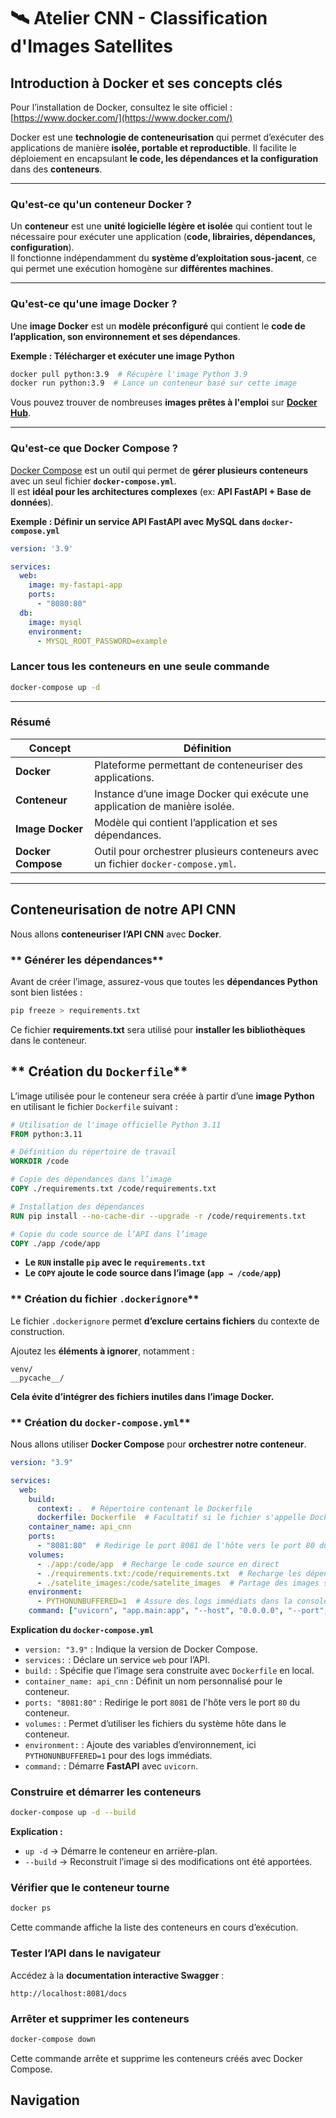 # 🛰️ **Atelier CNN - Classification d'Images Satellites**  
## **Introduction à Docker et ses concepts clés**  

Pour l’installation de Docker, consultez le site officiel : [https://www.docker.com/](https://www.docker.com/)  

Docker est une **technologie de conteneurisation** qui permet d’exécuter des applications de manière **isolée, portable et reproductible**. Il facilite le déploiement en encapsulant **le code, les dépendances et la configuration** dans des **conteneurs**.

---

### **Qu'est-ce qu'un conteneur Docker ?**  
Un **conteneur** est une **unité logicielle légère et isolée** qui contient tout le nécessaire pour exécuter une application (**code, librairies, dépendances, configuration**).  
Il fonctionne indépendamment du **système d’exploitation sous-jacent**, ce qui permet une exécution homogène sur **différentes machines**.

---

### **Qu'est-ce qu'une image Docker ?**  
Une **image Docker** est un **modèle préconfiguré** qui contient le **code de l’application, son environnement et ses dépendances**.  

**Exemple : Télécharger et exécuter une image Python**  
```bash
docker pull python:3.9  # Récupère l'image Python 3.9
docker run python:3.9  # Lance un conteneur basé sur cette image
```
Vous pouvez trouver de nombreuses **images prêtes à l'emploi** sur **[Docker Hub](https://hub.docker.com/)**.

---

### **Qu'est-ce que Docker Compose ?**  
[Docker Compose](https://docs.docker.com/compose/) est un outil qui permet de **gérer plusieurs conteneurs** avec un seul fichier **`docker-compose.yml`**.  
Il est **idéal pour les architectures complexes** (ex: **API FastAPI + Base de données**).

**Exemple : Définir un service API FastAPI avec MySQL dans `docker-compose.yml`**  
```yaml
version: '3.9'

services:
  web:
    image: my-fastapi-app
    ports:
      - "8080:80"
  db:
    image: mysql
    environment:
      - MYSQL_ROOT_PASSWORD=example
```
### **Lancer tous les conteneurs en une seule commande**  
```bash
docker-compose up -d
```

---

### **Résumé**
| **Concept** | **Définition** |
|------------|--------------|
| **Docker** | Plateforme permettant de conteneuriser des applications. |
| **Conteneur** | Instance d’une image Docker qui exécute une application de manière isolée. |
| **Image Docker** | Modèle qui contient l’application et ses dépendances. |
| **Docker Compose** | Outil pour orchestrer plusieurs conteneurs avec un fichier `docker-compose.yml`. |

---

## **Conteneurisation de notre API CNN**
Nous allons **conteneuriser l’API CNN** avec **Docker**.

### ** Générer les dépendances**
Avant de créer l’image, assurez-vous que toutes les **dépendances Python** sont bien listées :
```bash
pip freeze > requirements.txt
```
Ce fichier **requirements.txt** sera utilisé pour **installer les bibliothèques** dans le conteneur.

## ** Création du `Dockerfile`**
L’image utilisée pour le conteneur sera créée à partir d’une **image Python** en utilisant le fichier `Dockerfile` suivant :

```dockerfile
# Utilisation de l'image officielle Python 3.11
FROM python:3.11

# Définition du répertoire de travail
WORKDIR /code

# Copie des dépendances dans l’image
COPY ./requirements.txt /code/requirements.txt

# Installation des dépendances
RUN pip install --no-cache-dir --upgrade -r /code/requirements.txt

# Copie du code source de l’API dans l’image
COPY ./app /code/app
```
- **Le `RUN` installe `pip` avec le `requirements.txt`**  
- **Le `COPY` ajoute le code source dans l’image (`app → /code/app`)**

### ** Création du fichier `.dockerignore`**
Le fichier `.dockerignore` permet **d’exclure certains fichiers** du contexte de construction.  

Ajoutez les **éléments à ignorer**, notamment :  
```
venv/
__pycache__/
```
**Cela évite d’intégrer des fichiers inutiles dans l’image Docker.**

### ** Création du `docker-compose.yml`**
Nous allons utiliser **Docker Compose** pour **orchestrer notre conteneur**.

```yaml
version: "3.9"

services:
  web:
    build:
      context: .  # Répertoire contenant le Dockerfile
      dockerfile: Dockerfile  # Facultatif si le fichier s'appelle Dockerfile
    container_name: api_cnn
    ports:
      - "8081:80"  # Redirige le port 8081 de l'hôte vers le port 80 du conteneur
    volumes:
      - ./app:/code/app  # Recharge le code source en direct
      - ./requirements.txt:/code/requirements.txt  # Recharge les dépendances
      - ./satelite_images:/code/satelite_images  # Partage des images satellites
    environment:
      - PYTHONUNBUFFERED=1  # Assure des logs immédiats dans la console
    command: ["uvicorn", "app.main:app", "--host", "0.0.0.0", "--port", "80"]
```

**Explication du `docker-compose.yml`**
- `version: "3.9"` : Indique la version de Docker Compose.
- `services:` : Déclare un service `web` pour l’API.
- `build:` : Spécifie que l’image sera construite avec `Dockerfile` en local.
- `container_name: api_cnn` : Définit un nom personnalisé pour le conteneur.
- `ports: "8081:80"` : Redirige le port `8081` de l'hôte vers le port `80` du conteneur.
- `volumes:` : Permet d’utiliser les fichiers du système hôte dans le conteneur.
- `environment:` : Ajoute des variables d’environnement, ici `PYTHONUNBUFFERED=1` pour des logs immédiats.
- `command:` : Démarre **FastAPI** avec `uvicorn`.

### **Construire et démarrer les conteneurs**
```bash
docker-compose up -d --build
```

**Explication :**
- `up -d` → Démarre le conteneur en arrière-plan.
- `--build` → Reconstruit l’image si des modifications ont été apportées.

### **Vérifier que le conteneur tourne**
```bash
docker ps
```
Cette commande affiche la liste des conteneurs en cours d’exécution.

### **Tester l’API dans le navigateur**
Accédez à la **documentation interactive Swagger** :
```
http://localhost:8081/docs
```

### **Arrêter et supprimer les conteneurs**
```bash
docker-compose down
```
Cette commande arrête et supprime les conteneurs créés avec Docker Compose.

## Navigation
